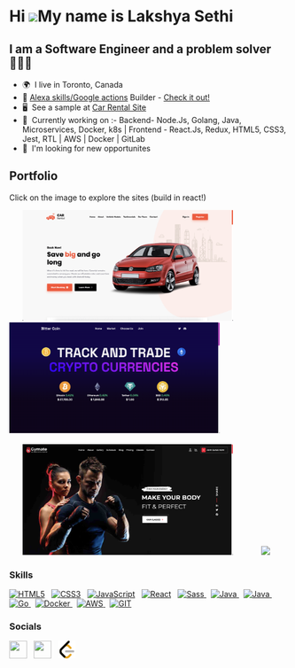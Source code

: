 Hi ![](https://user-images.githubusercontent.com/18350557/176309783-0785949b-9127-417c-8b55-ab5a4333674e.gif)My name is **Lakshya Sethi**
========================================================================================================================================

I am a Software Engineer and a problem solver 🧑🏻‍💻 
--------------------------

*   🌍  I live in Toronto, Canada
*   💬  [Alexa skills/Google actions](https://appperf.shirkalab.io/us/editor/larkish-lakshya-s-apps) Builder - [Check it out!](https://www.amazon.co.uk/Sleeping-Sounds-Relax-Study-Meditate/dp/B0795B4MG1)
*   🖥️  See a sample at <a target="_blank" rel="noreferrer" href='https://lakshyamcs16.github.io/car-rental-app/'>Car Rental Site</a>
*   🧠  Currently working on :- Backend- Node.Js, Golang, Java, Microservices, Docker, k8s | Frontend - React.Js, Redux, HTML5, CSS3, Jest, RTL | AWS | Docker | GitLab
*   👀  I'm looking for new opportunites

Portfolio
----------

Click on the image to explore the sites (build in react!)
<div style="display: flex">
 <div style="display: block">
  &nbsp; &nbsp; &nbsp; <a href="https://lakshyamcs16.github.io/car-rental-app/" target="_blank" style="cursor: pointer;"><img height="200" src="https://raw.githubusercontent.com/lakshyamcs16/lakshyamcs16/main/carental.png"/></a>
  &nbsp; &nbsp; &nbsp; &nbsp; &nbsp; &nbsp; <a target="_blank" href="https://lakshyamcs16.github.io/bitter-coin/" style="cursor: pointer;"> <img height="200" src="https://raw.githubusercontent.com/lakshyamcs16/lakshyamcs16/main/bittercoin.png"/></a>
  <br><br>
  &nbsp; &nbsp; &nbsp; <a target="_blank" href="https://lakshyamcs16.github.io/fitness2for7/" style="cursor: pointer;"><img height="200" src="https://raw.githubusercontent.com/lakshyamcs16/lakshyamcs16/main/fitness247.png"/></a>
  &nbsp; &nbsp; &nbsp; &nbsp; &nbsp; &nbsp; <a target="_blank" href="https://lakshyamcs16.github.io/ecommerce-site/" style="cursor: pointer;"><img height="200" src="https://raw.githubusercontent.com/lakshyamcs16/lakshyamcs16/main/ecommerce.png"/></a>
 </div>
</div>

### Skills
<p align="left">
<a href="https://developer.mozilla.org/en-US/docs/Glossary/HTML5" target="_blank" rel="noreferrer"><img src="https://raw.githubusercontent.com/danielcranney/readme-generator/main/public/icons/skills/html5-colored.svg" width="36" height="36" alt="HTML5" /></a> &nbsp;
<a href="https://www.w3.org/TR/CSS/#css" target="_blank" rel="noreferrer"><img src="https://raw.githubusercontent.com/danielcranney/readme-generator/main/public/icons/skills/css3-colored.svg" width="36" height="36" alt="CSS3" /></a> &nbsp;
 <a href="https://developer.mozilla.org/en-US/docs/Web/JavaScript" target="_blank" rel="noreferrer"><img src="https://raw.githubusercontent.com/danielcranney/readme-generator/main/public/icons/skills/javascript-colored.svg" width="36" height="36" alt="JavaScript" /></a> &nbsp;
<a href="https://reactjs.org/" target="_blank" rel="noreferrer"><img src="https://raw.githubusercontent.com/danielcranney/readme-generator/main/public/icons/skills/react-colored.svg" width="36" height="36" alt="React" /></a> &nbsp; <a href="https://sass-lang.com/" target="_blank" rel="noreferrer"><img src="https://raw.githubusercontent.com/danielcranney/readme-generator/main/public/icons/skills/sass-colored.svg" width="36" height="36" alt="Sass" />
  <a href="https://java.com" target="_blank" rel="noreferrer"></a> &nbsp; <a href="https://java.com/" target="_blank" rel="noreferrer"><img src="https://raw.githubusercontent.com/danielcranney/readme-generator/main/public/icons/skills/java-colored.svg" width="36" height="36" alt="Java" />
  <a href="https://java.com" target="_blank" rel="noreferrer"></a> &nbsp; <a href="https://www.typescriptlang.org/" target="_blank" rel="noreferrer"><img src="https://raw.githubusercontent.com/danielcranney/readme-generator/main/public/icons/skills/typescript-colored.svg" width="36" height="36" alt="Java" />
   <a href="https://go.dev" target="_blank" rel="noreferrer"></a> &nbsp; <a href="https://www.go.dev/" target="_blank" rel="noreferrer"><img src="https://raw.githubusercontent.com/danielcranney/readme-generator/main/public/icons/skills/go-colored.svg" width="36" height="36" alt="Go" />
    <a href="https://docker.com" target="_blank" rel="noreferrer"></a> &nbsp; <a href="https://www.docker.com/" target="_blank" rel="noreferrer"><img src="https://raw.githubusercontent.com/danielcranney/readme-generator/main/public/icons/skills/docker-colored.svg" width="36" height="36" alt="Docker" />
     <a href="https://aws.amazon.com" target="_blank" rel="noreferrer"></a> &nbsp; <a href="https://www.aws.amazon.com/" target="_blank" rel="noreferrer"><img src="https://raw.githubusercontent.com/danielcranney/readme-generator/main/public/icons/skills/aws-colored.svg" width="36" height="36" alt="AWS" />
<a href="https://gitlab.com" target="_blank" rel="noreferrer"></a> &nbsp; <a href="https://www.gitlab.com/" target="_blank" rel="noreferrer"><img src="https://raw.githubusercontent.com/danielcranney/readme-generator/main/public/icons/skills/git-colored.svg" width="36" height="36" alt="GIT" />
  <a href="https://java.com" target="_blank" rel="noreferrer"></a>
  </a> 

### Socials
<p align="left"> <a href="https://www.linkedin.com/in/lakshyamcs16/" target="_blank" rel="noreferrer"><img src="https://raw.githubusercontent.com/danielcranney/readme-generator/main/public/icons/socials/linkedin.svg" width="32" height="32" /></a> 
 &nbsp; <a href="https://stackoverflow.com/users/2985448/lakshya" target="_blank" rel="noreferrer"><img src="https://raw.githubusercontent.com/danielcranney/readme-generator/main/public/icons/socials/stackoverflow.svg" width="32" height="32" /></a>
  &nbsp; <a href="https://leetcode.com/apooos3/" target="_blank" rel="noreferrer"><img src="https://raw.githubusercontent.com/lakshyamcs16/lakshyamcs16/4026d41179f9edc04a1b291b3eafca9fdd6ed728/leetcode.svg" width="32" height="32" /></a>
 </p>
